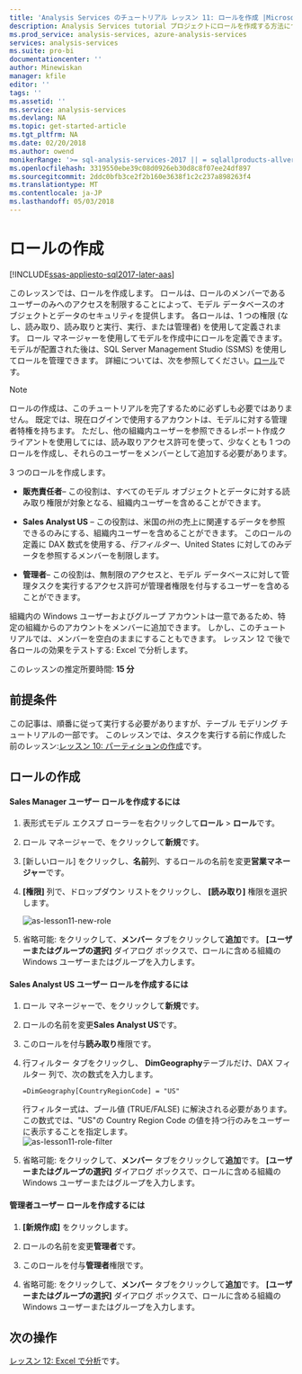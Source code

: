 ```yaml
---
title: 'Analysis Services のチュートリアル レッスン 11: ロールを作成 |Microsoft ドキュメント'
description: Analysis Services tutorial プロジェクトにロールを作成する方法について説明します。
ms.prod_service: analysis-services, azure-analysis-services
services: analysis-services
ms.suite: pro-bi
documentationcenter: ''
author: Minewiskan
manager: kfile
editor: ''
tags: ''
ms.assetid: ''
ms.service: analysis-services
ms.devlang: NA
ms.topic: get-started-article
ms.tgt_pltfrm: NA
ms.date: 02/20/2018
ms.author: owend
monikerRange: '>= sql-analysis-services-2017 || = sqlallproducts-allversions'
ms.openlocfilehash: 3319550ebe39c08d0926eb30d8c8f07ee24df897
ms.sourcegitcommit: 2ddc0bfb3ce2f2b160e3638f1c2c237a898263f4
ms.translationtype: MT
ms.contentlocale: ja-JP
ms.lasthandoff: 05/03/2018
---
```

# <a name="create-roles"></a>ロールの作成

[!INCLUDE[ssas-appliesto-sql2017-later-aas](../../includes/ssas-appliesto-sql2017-later-aas.md)]

このレッスンでは、ロールを作成します。 ロールは、ロールのメンバーであるユーザーのみへのアクセスを制限することによって、モデル データベースのオブジェクトとデータのセキュリティを提供します。 各ロールは、1 つの権限 (なし、読み取り、読み取りと実行、実行、または管理者) を使用して定義されます。 ロール マネージャーを使用してモデルを作成中にロールを定義できます。 モデルが配置された後は、SQL Server Management Studio (SSMS) を使用してロールを管理できます。 詳細については、次を参照してください。[ロール](../tabular-models/roles-ssas-tabular.md)です。
  
> [!NOTE]  
> ロールの作成は、このチュートリアルを完了するために必ずしも必要ではありません。 既定では、現在ログインで使用するアカウントは、モデルに対する管理者特権を持ちます。 ただし、他の組織内ユーザーを参照できるレポート作成クライアントを使用してには、読み取りアクセス許可を使って、少なくとも 1 つのロールを作成し、それらのユーザーをメンバーとして追加する必要があります。  
  
3 つのロールを作成します。  
  
-   **販売責任者**– この役割は、すべてのモデル オブジェクトとデータに対する読み取り権限が対象となる、組織内ユーザーを含めることができます。  
  
-   **Sales Analyst US** – この役割は、米国の州の売上に関連するデータを参照できるのみにする、組織内ユーザーを含めることができます。 このロールの定義に DAX 数式を使用する、*行フィルター*、United States に対してのみデータを参照するメンバーを制限します。  
  
-   **管理者**– この役割は、無制限のアクセスと、モデル データベースに対して管理タスクを実行するアクセス許可が管理者権限を付与するユーザーを含めることができます。  
  
組織内の Windows ユーザーおよびグループ アカウントは一意であるため、特定の組織からのアカウントをメンバーに追加できます。 しかし、このチュートリアルでは、メンバーを空白のままにすることもできます。 レッスン 12 で後で各ロールの効果をテストする: Excel で分析します。  
  
このレッスンの推定所要時間: **15 分**  
  
## <a name="prerequisites"></a>前提条件  

この記事は、順番に従って実行する必要がありますが、テーブル モデリング チュートリアルの一部です。 このレッスンでは、タスクを実行する前に作成した前のレッスン:[レッスン 10: パーティションの作成](../tutorial-tabular-1400/as-lesson-10-create-partitions.md)です。  
  
## <a name="create-roles"></a>ロールの作成  
  
#### <a name="to-create-a-sales-manager-user-role"></a>Sales Manager ユーザー ロールを作成するには  
  
1.  表形式モデル エクスプ ローラーを右クリックして**ロール** > **ロール**です。  
  
2.  ロール マネージャーで、をクリックして**新規**です。  
  
3.  [新しいロール] をクリックし、**名前**列、するロールの名前を変更**営業マネージャー**です。  
  
4.  **[権限]** 列で、ドロップダウン リストをクリックし、 **[読み取り]** 権限を選択します。 

    ![as-lesson11-new-role](../tutorial-tabular-1400/media/as-lesson11-new-role.png) 
  
5.  省略可能: をクリックして、**メンバー**  タブをクリックして**追加**です。 **[ユーザーまたはグループの選択]** ダイアログ ボックスで、ロールに含める組織の Windows ユーザーまたはグループを入力します。  
  
#### <a name="to-create-a-sales-analyst-us-user-role"></a>Sales Analyst US ユーザー ロールを作成するには  
  
1.  ロール マネージャーで、をクリックして**新規**です。    
  
2.  ロールの名前を変更**Sales Analyst US**です。  
  
3.  このロールを付与**読み取り**権限です。  
  
4.  行フィルター タブをクリックし、 **DimGeography**テーブルだけ、DAX フィルター 列で、次の数式を入力します。  
  
    ```Administrator
    =DimGeography[CountryRegionCode] = "US" 
    ```
    
    行フィルター式は、ブール値 (TRUE/FALSE) に解決される必要があります。 この数式では、"US"の Country Region Code の値を持つ行のみをユーザーに表示することを指定します。  
    ![as-lesson11-role-filter](../tutorial-tabular-1400/media/as-lesson11-role-filter.png) 
  
6.  省略可能: をクリックして、**メンバー**  タブをクリックして**追加**です。 **[ユーザーまたはグループの選択]** ダイアログ ボックスで、ロールに含める組織の Windows ユーザーまたはグループを入力します。  
  
#### <a name="to-create-an-administrator-user-role"></a>管理者ユーザー ロールを作成するには  
  
1.  **[新規作成]** をクリックします。  
  
2.  ロールの名前を変更**管理者**です。  
  
3.  このロールを付与**管理者**権限です。  
  
4.  省略可能: をクリックして、**メンバー**  タブをクリックして**追加**です。 **[ユーザーまたはグループの選択]** ダイアログ ボックスで、ロールに含める組織の Windows ユーザーまたはグループを入力します。 
  
  
## <a name="whats-next"></a>次の操作

[レッスン 12: Excel で分析](../tutorial-tabular-1400/as-lesson-12-analyze-in-excel.md)です。

  
  
